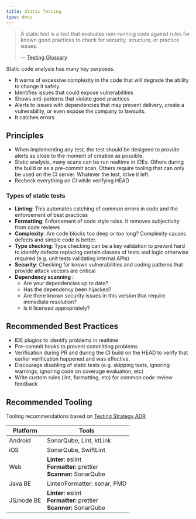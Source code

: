 ```yaml
---
title: Static Testing
type: docs
---
```


> A static test is a test that evaluates non-running code against rules for known good practices to check for security, structure, or practice issues.
>
> -- [Testing Glossary](glossary#static-test)

Static code analysis has many key purposes.

- It warns of excessive complexity in the code that will degrade the ability to change it safely.
- Identifies issues that could expose vulnerabilities
- Shows anti-patterns that violate good practices
- Alerts to issues with dependencies that may prevent delivery, create a vulnerability, or even expose the company to lawsuits.
- It catches errors

## Principles

- When implementing any test, the test should be designed to provide alerts as close to the moment of creation as possible.
- Static analysis, many scans can be run realtime in IDEs. Others during the build or as a pre-commit scan. Others require tooling that can only be used on the CI server. Whatever the test, drive it left.
- Recheck everything on CI while verifying HEAD

### Types of static tests

- **Linting**: This automates catching of common errors in code and the enforcement of best practices
- **Formatting**: Enforcement of code style rules. It removes subjectivity from code reviews
- **Complexity**: Are code blocks too deep or too long? Complexity causes defects and simple code is better.
- **Type checking**: Type checking can be a key validation to prevent hard to identify defects replacing certain classes of tests and logic otherwise required (e.g. unit tests validating internal APIs)
- **Security**: Checking for known vulnerabilities and coding patterns that provide attack vectors are critical
- **Dependency scanning** :
  - Are your dependencies up to date?
  - Has the dependency been hijacked?
  - Are there known security issues in this version that require immediate resolution?
  - Is it licensed appropriately?

## Recommended Best Practices

- IDE plugins to identify problems in realtime
- Pre-commit hooks to prevent committing problems
- Verification during PR and during the CI build on the HEAD to verify that earlier verification happened and was effective.
- Discourage disabling of static tests (e.g. skipping tests, ignoring warnings, ignoring code on coverage evaluation, etc)
- Write custom rules (lint, formatting, etc) for common code review feedback

## Recommended Tooling

Tooling recommendations based on [Testing Strategy ADR](/adrs/001)

| Platform   | Tools                                                                     |
| ---------- | ------------------------------------------------------------------------- |
| Android    | SonarQube, Lint, ktLink                                                   |
| iOS        | SonarQube, SwiftLint                                                      |
| Web        | **Linter:** eslint<br/>**Formatter:** prettier<br/>**Scanner:** SonarQube |
| Java BE    | Linter/Formatter: sonar, PMD                                              |
| JS/node BE | **Linter:** eslint<br/>**Formatter:** prettier<br/>**Scanner:** SonarQube |
